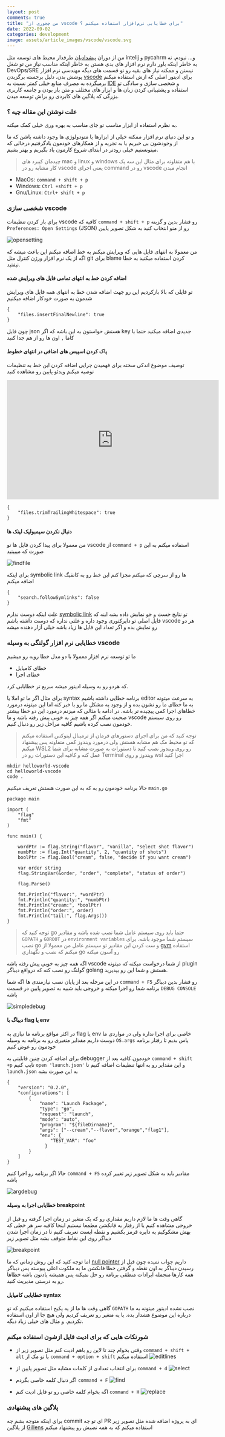 ```yaml
---
layout: post
comments: true
title: "من چجوری از vscode برای خطایابی نرم‌افزار استفاده میکنم ؟"
date: 2022-09-02
categories: development
image: assets/article_images/vscode/vscode.svg
---
```



من از دوران [پیشدادیان](https://fa.wikipedia.org/wiki/%D9%BE%DB%8C%D8%B4%D8%AF%D8%A7%D8%AF%DB%8C%D8%A7%D9%86) طرفدار محیط های توسعه مثل intelij و pycahrm و... نبودم. نه به خاطر اینکه باور دارم نرم افزار های بدی هستن به خاطر اینکه مناسب نیاز من تو شغل DevOps/SRE نیستن و ممکنه نیاز های بقیه رو تو قسمت های دیگه مهندسی نرم افزار پوشش بدن.
 دلیل برجسته برگزیدن [vscode](https://code.visualstudio.com/) برای ادیتور اصلی که ازش استفاده میکنم برمیگرده به مصرف منابع خیلی کمتر نسبت به [IDE](https://en.wikipedia.org/wiki/Integrated_development_environment) و شخصی سازی و سادگی تو استفاده و پشتیبانی کردن زبان ها و ابزار های مختلف و متن باز بودن و جامعه کاربری بزرگی که پلاگین های کابردی رو براش توسعه میدن.

### علت نوشتن این مقاله چیه ؟

به نظرم استفاده از ابزار مناسب تو جای مناسب به بهره وری خیلی کمک میکنه.

و تو این دنیای نرم افزار ممکنه خیلی از ابزارها یا متودولوژی ها وجود داشته باشن که ما از وجودشون بی خبریم یا به تجربه و از همکارهای خودمون یادگرفتیم درحالی که میتونستیم خیلی زودتر در ابتدای شروع کارمون یاد بگیریم و بهتر بشیم.

> چیدمان کیبرد های mac و linux و windows با هم متفاوته  برای مثال این سه یک کار مشابه رو در vscode یعنی اجرای command رو در vscode انجام میدن
* MacOs: `command + shift + p`
*  Windows: `Ctrl +shift + p`
* Gnu/Linux: `Ctrl+ shift + p`


### شخصی سازی vscode

برای باز کردن تنظیمات vscode کافیه که  `command + shift + p`  رو فشار بدین و گزینه `Preferences: Open Settings` (JSON) رو از منو انتخاب کنید به شکل تصویر پایین

![](assets/article_images/vscode/opensetting.gif "opensetting")


من معمولا به انتهای فایل هایی که ویرایش میکنم یه خط اضافه میکنم این باعث میشه که اگه از یک نرم افزار ورژن کنترل مثل git برای blame کردن استفاده میکنید به خطا نیفتید.


#### اضافه کردن خط به انتهای تمامی فایل های ویرایش شده

تو فایلی که بالا بازکردیم این رو جهت اضافه شدن خط به انتهای همه فایل های ویرایش شدمون به صورت خودکار اضافه میکنیم
```
{
    "files.insertFinalNewline": true
}
```
چون فایل json هستش حواستون به این باشه که اگر key جدیدی اضافه میکنید حتما با کاما `,` اون ها رو از هم جدا کنید

#### پاک کردن اسپیس های اضافی در انتهای خطوط

توصیف موضوع اندکی سخته برای فهمیدن چرایی اضافه کردن این خط به تنظیمات توصیه میکنم ویدئو پایین رو مشاهده کنید

<iframe width="560" height="315" src="https://www.youtube.com/embed/jadCrCYKTO4" title="YouTube video player" frameborder="0" allow="accelerometer; autoplay; clipboard-write; encrypted-media; gyroscope; picture-in-picture" allowfullscreen></iframe>

```
{
    "files.trimTrailingWhitespace": true
}
```
####  دنبال نکردن سیمبولیک لینک ها

من معمولا برای پیدا کردن فایل ها تو vscode از `command + p` استفاده میکنم به این صورت که میبینید

![](assets/article_images/vscode/findfile.gif "findfile")

برای اینکه symbolic link ها رو از سرچی که میکنم مجزا کنم این خط رو به کانفیگ اضافه میکنم
```
{
    "search.followSymlinks": false
}
```
علت اینکه دوست ندارم [symbolic link](https://en.wikipedia.org/wiki/Symbolic_link) تو نتایج جست و جو نمایش داده بشه اینه که فایل اصلی تو دایرکتوری وجود داره و علتی نداره که دوست داشته باشم vscode هر دو رو نمایش بده و اگر تعداد این فایل ها زیاد باشه خیلی آزار دهنده میشه


### خطایابی نرم افزار گولنگی به وسیله vscode

ما تو توسعه نرم افزار معمولا با دو مدل خطا روبه رو میشیم

* خطای کامپایل
* خطای اجرا

که هردو رو به وسیله ادیتور میشه سریع تر خطایابی کرد.

برای مثال اگر ما تو املا یا syntax برنامه خطایی داشته باشیم editor به سرعت میتونه به ما خطای ما رو نشون بده و از وجود یه مشکل ما رو با خبر کنه اما این میتونه درمورد خطاهای اجرا کمی پیچیده تر باشه.
در ادامه با مثالی که میزنم درمورد این دو خطا بیشتر صحبت میکنم
اگر همه چیز به خوبی پیش رفته باشه و ما vscode رو روی سیستم خودمون نصب کرده باشیم کافیه مراحل زیر رو دنبال کنیم.

> توجه کنید که من برای اجرای دستورهای فرمان از ترمینال لینوکس استفاده میکنم که تو محیط مک هم مشابه هستش ولی درمورد ویندوز کمی متفاوته پس پیشنهاد میکنم WSL2 رو روی ویندوز نصب کنید تا دستورات به صورت مشابه برای شما عمل کنه و کافیه این دستورات رو در Terminal ویندوز و روی wsl اجرا کنید

```
mkdir helloworld-vscode
cd helloworld-vscode
code .
```
حالا برنامه خودمون رو به که به این صورت هستش تعریف میکنیم `main.go`

```
package main

import (
	"flag"
	"fmt"
)

func main() {

	wordPtr := flag.String("flavor", "vanilla", "select shot flavor")
	numbPtr := flag.Int("quantity", 2, "quantity of shots")
	boolPtr := flag.Bool("cream", false, "decide if you want cream")

	var order string
	flag.StringVar(&order, "order", "complete", "status of order")

	flag.Parse()

	fmt.Println("flavor:", *wordPtr)
	fmt.Println("quantity:", *numbPtr)
	fmt.Println("cream:", *boolPtr)
	fmt.Println("order:", order)
	fmt.Println("tail:", flag.Args())
}
```

> توجه کنید که go  حتما باید روی سیستم عامل شما نصب شده باشه و مقادیر `GOPATH` و `GOROOT` در `environment variables` سیستم شما موجود باشه. برای نصب go  و ست کردن این مقادیر تو سیستم عامل من معمولا از [gvm](https://github.com/moovweb/gvm)  استفاده میکنم که نصب و نگهداری go رو آسون میکنه

اگه همه چیز به خوبی پیش رفته باشه vscode از شما درخواست میکنه که میتونه plugin گولنگ رو نصب کنه که درواقع دیباگر golang هستش و شما این رو بپدیرید.

در این مرحله بعد از پایان نصب نیازمندی ها اگه شما `command + F5` رو فشار بدین دیباگر برنامه شما رو اجرا میکنه و خروجی باید شبیه به تصویر پایین در قسمت `DEBUG CONSOLE` باشه

![](assets/article_images/vscode/simpledebug.gif "simpledebug")


#### دیباگ با flag یا env

در اکثر مواقع برنامه ما نیازی به flag یا env خاصی برای اجرا نداره ولی در مواردی ما دوست داریم مقدایر متغیری رو به برنامه به وسیله `OS.args` پاس بدیم تا رفتار برنامه خودمون رو عوض کنیم

برای اضافه کردن چنین قابلیتی به debugger خودمون کافیه بعد از `command + shift +p` تایپ کنیم `open 'launch.json'` و این مقدایر رو به انتها تنظیمات اضافه کنیم تا `launch.json` به این صورت بشه

```
{
    "version": "0.2.0",
    "configurations": [
        {
            "name": "Launch Package",
            "type": "go",
            "request": "launch",
            "mode": "auto",
            "program": "${fileDirname}",
            "args": ["--cream","--flavor","orange","flag1"],
            "env": {
                "TEST_VAR": "foo"
              }
        }
    ]
}
```

حالا اگر برنامه رو اجرا کنیم  `command + F5` مقادیر باید به شکل تصویر زیر تغییر کرده باشه

![](assets/article_images/vscode/argdebug.gif "argdebug")



#### خطایابی اجرا به وسیله breakpoint

گاهی وقت ها ما لازم داریم مقداری رو که یک متغیر در زمان اجرا گرفته رو قبل از خروجی مشاهده کنیم یا از رفتار یه فانکشن مطمعا نیستیم اینجا کافیه سر هر خطی که بهش مشکوکیم یه دایره قرمز بکشیم و نقطه ایست تعریف کنیم تا در زمان اجرا شدن دیباگر روی این نقاط متوقف بشه مثل تصویر زیر

![](assets/article_images/vscode/breakpoint.gif "breakpoint")


اما توجه کنید که این روش زمانی که ما [null pointer](https://www.geeksforgeeks.org/how-to-check-pointer-or-interface-is-nil-or-not-in-golang/)  داریم جواب نمیده چون قبل از رسیدن دیباگر به اون نقطه و گرفتن خطا فانکشن ما به ملکوت اعلی پیوسته پس دیباگر همه کارها منجمله ایرادات منطقی برنامه رو حل نمیکنه پس همیشه یادتون باشه خطاها رو به درستی مدیریت کنید.

#### خطایابی کامپایل syntax
گاهی وقت ها ما از یه پکیج استفاده میکنیم که تو `GOPATH` نصب نشده ادیتور میتونه به ما درباره این موضوع هشدار بده.
یا یه متغیر رو تعریف کردیم ولی هیچ جا از اون استفاده نکردیم.
و مثال های خیلی زیاد دیگه.


### شورتکات هایی که برای ادیت فایل ازشون استفاده میکنم

* وقتی بخوام چند تا لاین رو باهم ادیت کنم مثل تصویر زیر از `command + shift + alt` یا تو مک از `command + option + shift` استفاده میکنم
![](assets/article_images/vscode/editlines.gif "editlines")

* برای انتخاب تعدادی از کلمات مشابه مثل تصویر پایین از `command + d`
![](assets/article_images/vscode/select.gif "select")

* اگر دنبال کلمه خاصی بگردم `command + F`
![](assets/article_images/vscode/find.gif "find")

* اگه بخوام کلمه خاصی رو تو فایل ادیت کنم `command + H`
![](assets/article_images/vscode/replace.gif "replace")


### پلاگین های پیشنهادی

برای اینکه متوجه بشم چه commit ای تو چه PR ای به پروژه اضافه شده مثل تصویر زیر از پلاگین [Gillens](https://gitlens.amod.io/) استفاده میکنم که به همه نصبش رو پیشنهاد میکنم


